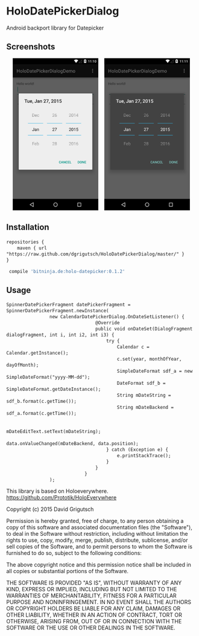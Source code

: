 # HoloDatePickerDialog
Android backport library for Datepicker

## Screenshots
<div align="center">
    <img src="device-2015-01-27-121101.png" alt="Example App" width="45%" />
    <img height="0" width="8px">
    <img src="device-2015-01-27-121130.png" alt="Example App" width="45%" />
</div>

## Installation

```
repositories {
    maven { url "https://raw.github.com/dgrigutsch/HoloDatePickerDialog/master/" }
}
```

```gradle
 compile 'bitninja.de:holo-datepicker:0.1.2'
 ```
 
## Usage

```
SpinnerDatePickerFragment datePickerFragment = SpinnerDatePickerFragment.newInstance(
                new CalendarDatePickerDialog.OnDateSetListener() {
                                 @Override
                                 public void onDateSet(DialogFragment dialogFragment, int i, int i2, int i3) {
                                     try {
                                         Calendar c = Calendar.getInstance();
                                         c.set(year, monthOfYear, dayOfMonth);
                                         SimpleDateFormat sdf_a = new SimpleDateFormat("yyyy-MM-dd");
                                         DateFormat sdf_b = SimpleDateFormat.getDateInstance();
                                         String mDateString = sdf_b.format(c.getTime());
                                         String mDateBackend = sdf_a.format(c.getTime());

                                         mDateEditText.setText(mDateString);
                                         data.onValueChanged(mDateBackend, data.position);
                                     } catch (Exception e) {
                                         e.printStackTrace();
                                     }
                                 }
                             }
                );
```

This library is based on Holoeverywhere.
https://github.com/Prototik/HoloEverywhere

Copyright (c) 2015 David Grigutsch

Permission is hereby granted, free of charge, to any person obtaining a copy of this software and associated documentation files (the "Software"), to deal in the Software without restriction, including without limitation the rights to use, copy, modify, merge, publish, distribute, sublicense, and/or sell copies of the Software, and to permit persons to whom the Software is furnished to do so, subject to the following conditions:

The above copyright notice and this permission notice shall be included in all copies or substantial portions of the Software.

THE SOFTWARE IS PROVIDED "AS IS", WITHOUT WARRANTY OF ANY KIND, EXPRESS OR IMPLIED, INCLUDING BUT NOT LIMITED TO THE WARRANTIES OF MERCHANTABILITY, FITNESS FOR A PARTICULAR PURPOSE AND NONINFRINGEMENT. IN NO EVENT SHALL THE AUTHORS OR COPYRIGHT HOLDERS BE LIABLE FOR ANY CLAIM, DAMAGES OR OTHER LIABILITY, WHETHER IN AN ACTION OF CONTRACT, TORT OR OTHERWISE, ARISING FROM, OUT OF OR IN CONNECTION WITH THE SOFTWARE OR THE USE OR OTHER DEALINGS IN THE SOFTWARE.

